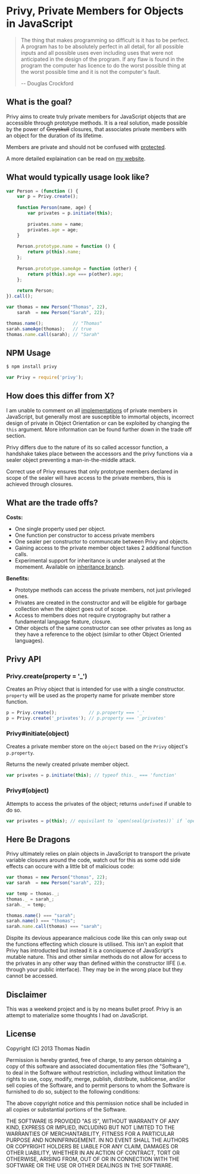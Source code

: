 # Privy, Private Members for Objects in JavaScript

> The thing that makes programming so difficult is it has to be perfect. A program has to be absolutely perfect in all detail, for all possible inputs and all possible uses even including uses that were not anticipated in the design of the program. If any flaw is found in the program the computer has licence to do the worst possible thing at the worst possible time and it is not the computer's fault.
>
> -- Douglas Crockford

## What is the goal?

Privy aims to create truly private members for JavaScript objects that are accessible through prototype methods. It is a real solution, made possible by the power of ~~Greyskull~~ closures, that associates private members with an object for the duration of its lifetime.

Members are private and should not be confused with [protected](http://stackoverflow.com/questions/1020749/what-are-public-private-and-protected-in-object-oriented-programming).

A more detailed explaination can be read on [my website](http://thomasnadin.co.uk/2013/04/03/privy-private-members.html).

## What would typically usage look like?

```JavaScript
var Person = (function () {
    var p = Privy.create();
    
    function Person(name, age) {
        var privates = p.initiate(this);
        
        privates.name = name;
        privates.age = age;
    }
    
    Person.prototype.name = function () {
        return p(this).name;
    };
    
    Person.prototype.sameAge = function (other) {
        return p(this).age === p(other).age;
    };
    
    return Person;
}).call();

var thomas = new Person("Thomas", 22),
    sarah  = new Person("Sarah", 22);

thomas.name();           // "Thomas"
sarah.sameAge(thomas);   // true
thomas.name.call(sarah); // "Sarah"
```

## NPM Usage

```Bash
$ npm install privy
```

```JavaScript
var Privy = require('privy');
```

## How does this differ from X?

I am unable to comment on all [implementations](https://www.google.co.uk/search?q=private+members+javascript) of private members in JavaScript, but generally most are susceptible to immortal objects, incorrect design of private in Object Orientation or can be exploited by changing the `this` argument. More information can be found further down in the trade off section.

Privy differs due to the nature of its so called accessor function, a handshake takes place between the accessors and the privy functions via a sealer object preventing a man-in-the-middle attack.

Correct use of Privy ensures that only prototype members declared in scope of the sealer will have access to the private members, this is achieved through closures.

## What are the trade offs?

**Costs:**

- One single property used per object.
- One function per constructor to access private members
- One sealer per constructor to communcate between Privy and objects.
- Gaining access to the private member object takes 2 additional function calls.
- Experimental support for inheritance is under analysed at the momement. Available on [inheritance branch](https://github.com/nadinengland/privy/tree/inheritance).

**Benefits:**

- Prototype methods can access the private members, not just privileged ones.
- Privates are created in the constructor and will be eligible for garbage collection when the object goes out of scope.
- Access to members does not require cryptography but rather a fundamental language feature, closure.
- Other objects of the same constructor can see other privates as long as they have a reference to the object (similar to other Object Oriented languages).

## Privy API

### Privy.create(property = '_')

Creates an Privy object that is intended for use with a single constructor. `property` will be used as the property name for private member store function.

```JavaScript
p = Privy.create();            // p.property === '_'
p = Privy.create('_privates'); // p.property === '_privates'
```

### Privy#initiate(object)

Creates a private member store on the `object` based on the `Privy` object's `p.property`.

Returns the newly created private member object.

```JavaScript
var privates = p.initiate(this); // typeof this._ === 'function'
```

### Privy#(object)

Attempts to access the privates of the object; returns `undefined` if unable to do so.

```JavaScript
var privates = p(this); // equivilant to `open(seal(privates))` if `open` was in scope.
```

## Here Be Dragons

Privy ultimately relies on plain objects in JavaScript to transport the private variable closures around the code, watch out for this as some odd side effects can occure with a little bit of malicious code:

```Javascript
var thomas = new Person("thomas", 22);
var sarah  = new Person("sarah", 22);

var temp = thomas._;
thomas._ = sarah_;
sarah._ = temp;

thomas.name() === "sarah";
sarah.name() === "thomas";
sarah.name.call(thomas) === "sarah";
```

Dispite its devious appearance malicious code like this can only swap out the functions effecting which closure is utilised. This isn't an exploit that Privy has introducted but instead it is a conciquence of JavaScript's mutable nature. This and other similar methods do not allow for access to the privates in any other way than defined within the constructor IIFE (i.e. through your public interface). They may be in the wrong place but they cannot be accessed.

## Disclaimer

This was a weekend project and is by no means bullet proof. Privy is an attempt to materialize some thoughts I had on JavaScript.

## License

Copyright (C) 2013 Thomas Nadin

Permission is hereby granted, free of charge, to any person obtaining a copy of this software and associated documentation files (the "Software"), to deal in the Software without restriction, including without limitation the rights to use, copy, modify, merge, publish, distribute, sublicense, and/or sell copies of the Software, and to permit persons to whom the Software is furnished to do so, subject to the following conditions:

The above copyright notice and this permission notice shall be included in all copies or substantial portions of the Software.

THE SOFTWARE IS PROVIDED "AS IS", WITHOUT WARRANTY OF ANY KIND, EXPRESS OR IMPLIED, INCLUDING BUT NOT LIMITED TO THE WARRANTIES OF MERCHANTABILITY, FITNESS FOR A PARTICULAR PURPOSE AND NONINFRINGEMENT. IN NO EVENT SHALL THE AUTHORS OR COPYRIGHT HOLDERS BE LIABLE FOR ANY CLAIM, DAMAGES OR OTHER LIABILITY, WHETHER IN AN ACTION OF CONTRACT, TORT OR OTHERWISE, ARISING FROM, OUT OF OR IN CONNECTION WITH THE SOFTWARE OR THE USE OR OTHER DEALINGS IN THE SOFTWARE.
